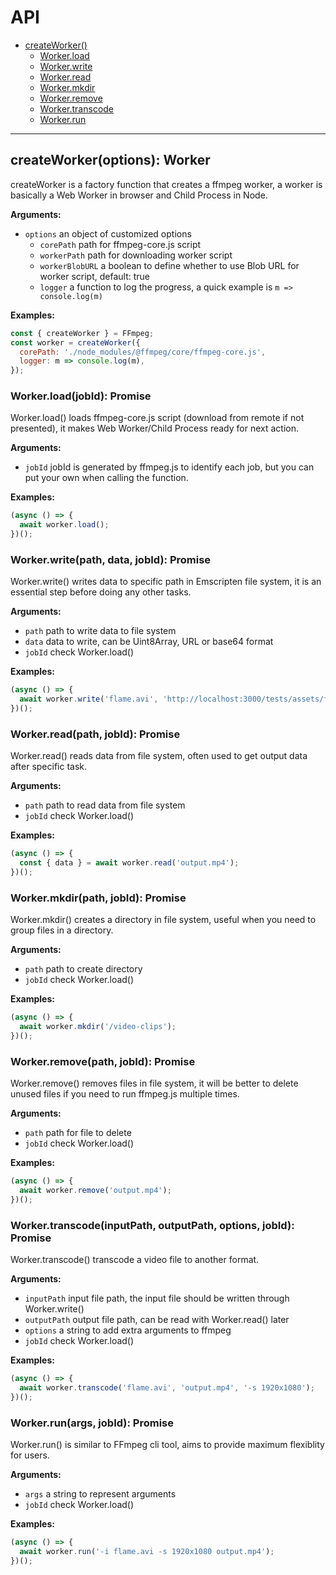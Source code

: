 API
===

- [createWorker()](#create-worker)
  - [Worker.load](#worker-load)
  - [Worker.write](#worker-write)
  - [Worker.read](#worker-read)
  - [Worker.mkdir](#worker-mkdir)
  - [Worker.remove](#worker-remove)
  - [Worker.transcode](#worker-transcode)
  - [Worker.run](#worker-run)

---

<a name="create-worker"></a>
## createWorker(options): Worker

createWorker is a factory function that creates a ffmpeg worker, a worker is basically a Web Worker in browser and Child Process in Node.

**Arguments:**

- `options` an object of customized options
  - `corePath` path for ffmpeg-core.js script
  - `workerPath` path for downloading worker script
  - `workerBlobURL` a boolean to define whether to use Blob URL for worker script, default: true
  - `logger` a function to log the progress, a quick example is `m => console.log(m)`


**Examples:**

```javascript
const { createWorker } = FFmpeg;
const worker = createWorker({
  corePath: './node_modules/@ffmpeg/core/ffmpeg-core.js',
  logger: m => console.log(m),
});
```
<a name="worker-load"></a>
### Worker.load(jobId): Promise

Worker.load() loads ffmpeg-core.js script (download from remote if not presented), it makes Web Worker/Child Process ready for next action.

**Arguments:**

- `jobId` jobId is generated by ffmpeg.js to identify each job, but you can put your own when calling the function.

**Examples:**

```javascript
(async () => {
  await worker.load();
})();
```

<a name="worker-write"></a>
### Worker.write(path, data, jobId): Promise

Worker.write() writes data to specific path in Emscripten file system, it is an essential step before doing any other tasks.

**Arguments:**

- `path` path to write data to file system
- `data` data to write, can be Uint8Array, URL or base64 format
- `jobId` check Worker.load()

**Examples:**

```javascript
(async () => {
  await worker.write('flame.avi', 'http://localhost:3000/tests/assets/flame.avi');
})();
```

<a name="worker-read"></a>
### Worker.read(path, jobId): Promise

Worker.read() reads data from file system, often used to get output data after specific task.

**Arguments:**

- `path` path to read data from file system
- `jobId` check Worker.load()

**Examples:**

```javascript
(async () => {
  const { data } = await worker.read('output.mp4');
})();
```

<a name="worker-mkdir"></a>
### Worker.mkdir(path, jobId): Promise

Worker.mkdir() creates a directory in file system, useful when you need to group files in a directory.

**Arguments:**

- `path` path to create directory
- `jobId` check Worker.load()

**Examples:**

```javascript
(async () => {
  await worker.mkdir('/video-clips');
})();
```

<a name="worker-remove"></a>
### Worker.remove(path, jobId): Promise

Worker.remove() removes files in file system, it will be better to delete unused files if you need to run ffmpeg.js multiple times.

**Arguments:**

- `path` path for file to delete
- `jobId` check Worker.load()

**Examples:**

```javascript
(async () => {
  await worker.remove('output.mp4');
})();
```

<a name="worker-transcode"></a>
### Worker.transcode(inputPath, outputPath, options, jobId): Promise

Worker.transcode() transcode a video file to another format.

**Arguments:**

- `inputPath` input file path, the input file should be written through Worker.write()
- `outputPath` output file path, can be read with Worker.read() later
- `options` a string to add extra arguments to ffmpeg
- `jobId` check Worker.load()

**Examples:**

```javascript
(async () => {
  await worker.transcode('flame.avi', 'output.mp4', '-s 1920x1080');
})();
```

<a name="worker-run"></a>
### Worker.run(args, jobId): Promise

Worker.run() is similar to FFmpeg cli tool, aims to provide maximum flexiblity for users.

**Arguments:**

- `args` a string to represent arguments
- `jobId` check Worker.load()

**Examples:**

```javascript
(async () => {
  await worker.run('-i flame.avi -s 1920x1080 output.mp4');
})();
```
